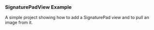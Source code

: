 ### SignaturePadView Example
A simple project showing how to add a SignaturePad view and to pull an image from it.
